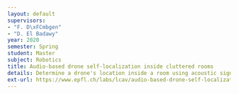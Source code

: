 ```yaml
---
layout: default
supervisors:
- "F. D\xFCmbgen"
- "D. El Badawy"
year: 2020
semester: Spring
student: Master
subject: Robotics
title: Audio-based drone self-localization inside cluttered rooms
details: Determine a drone's location inside a room using acoustic signals only
ext-url: https://www.epfl.ch/labs/lcav/audio-based-drone-self-localization-inside-cluttered-rooms/ 
---
```

